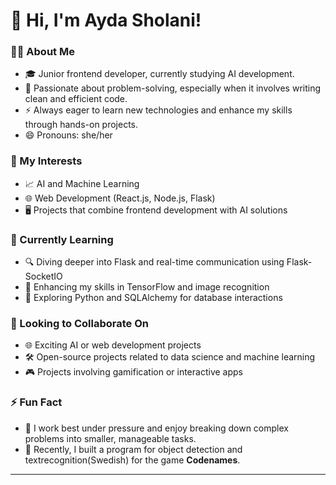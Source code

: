 # 👋 Hi, I'm Ayda Sholani!

### 👩‍💻 About Me
- 🎓 Junior frontend developer, currently studying AI development.
- 🧩 Passionate about problem-solving, especially when it involves writing clean and efficient code.
- ⚡ Always eager to learn new technologies and enhance my skills through hands-on projects.
- 😄 Pronouns: she/her

### 👀 My Interests
- 📈 AI and Machine Learning 
- 🌐 Web Development (React.js, Node.js, Flask)
- 🖥️ Projects that combine frontend development with AI solutions

### 🌱 Currently Learning
- 🔍 Diving deeper into Flask and real-time communication using Flask-SocketIO
- 🤖 Enhancing my skills in TensorFlow and image recognition
- 🐍 Exploring Python and SQLAlchemy for database interactions

### 💞️ Looking to Collaborate On
- 🌐 Exciting AI or web development projects
- 🛠️ Open-source projects related to data science and machine learning
- 🎮 Projects involving gamification or interactive apps

### ⚡ Fun Fact
- 🧠 I work best under pressure and enjoy breaking down complex problems into smaller, manageable tasks.
- 🎲 Recently, I built a program for object detection and textrecognition(Swedish) for the game **Codenames**.

---

<!---
aydasholani/aydasholani is a ✨ special ✨ profile showcasing my passion for technology and how I can contribute to exciting projects!
--->
